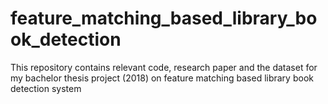 # feature_matching_based_library_book_detection
This repository contains relevant code, research paper and the dataset for my bachelor thesis project (2018) on feature matching based library book detection system
